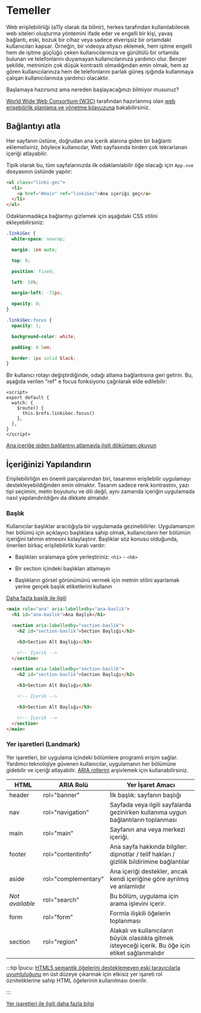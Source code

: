 # Temeller

Web erişilebilirliği (a11y olarak da bilinir), herkes tarafından kullanılabilecek web siteleri oluşturma yöntemini ifade eder ve engelli bir kişi, yavaş bağlantı, eski, bozuk bir cihaz veya sadece elverişsiz bir ortamdaki kullanıcıları kapsar. Örneğin, bir videoya altyazı eklemek, hem işitme engelli hem de işitme güçlüğü çeken kullanıcılarınıza ve gürültülü bir ortamda bulunan ve telefonlarını duyamayan kullanıcılarınıza yardımcı olur. Benzer şekilde, metninizin çok düşük kontrastlı olmadığından emin olmak, hem az gören kullanıcılarınıza hem de telefonlarını parlak güneş ışığında kullanmaya çalışan kullanıcılarınıza yardımcı olacaktır.

Başlamaya hazırsınız ama nereden başlayacağınızı bilmiyor musunuz?

[World Wide Web Consortium (W3C)](https://www.w3.org/) tarafından hazırlanmış olan [web erişebilirlik planlama ve yönetme kılavuzuna](https://www.w3.org/WAI/planning-and-managing/) bakabilirsiniz.

## Bağlantıyı atla

Her sayfanın üstüne, doğrudan ana içerik alanına giden bir bağlantı eklemelisiniz, böylece kullanıcılar, Web sayfasında birden çok tekrarlanan içeriği atlayabilir.

Tipik olarak bu, tüm sayfalarınızda ilk odaklanılabilir öğe olacağı için `App.vue` dosyasının üstünde yapılır:

```html
<ul class="linki-gec">
  <li>
    <a href="#main" ref="linkiGec">Ana içeriği geç</a>
  </li>
</ul>
```

Odaklanmadıkça bağlantıyı gizlemek için aşağıdaki CSS stilini ekleyebilirsiniz:

```css
.linkiGec {
  white-space: nowrap;

  margin: 1em auto;

  top: 0;

  position: fixed;

  left: 50%;

  margin-left: -72px;

  opacity: 0;
}

.linkiGec:focus {
  opacity: 1;

  background-color: white;

  padding: 0.5em;

  border: 1px solid black;
}
```

Bir kullanıcı rotayı değiştirdiğinde, odağı atlama bağlantısına geri getirin. Bu, aşağıda verilen "ref" e focus fonksiyonu çağrılarak elde edilebilir:

```vue
<script>
export default {
  watch: {
    $route() {
      this.$refs.linkiGec.focus()
    },
  },
}
</script>
```

<common-codepen-snippet  title="Skip to Main"  slug="VwepxJa"  :height="350"  tab="js,result"  :team="false"  user="mlama007"  name="Maria"  theme="light"  :preview="false"  :editable="false"  />

[Ana içeriğe giden bağlantıyı atlamayla ilgili dökümanı okuyun](https://www.w3.org/WAI/WCAG21/Techniques/general/G1.html)

## İçeriğinizi Yapılandırın

Erişilebilirliğin en önemli parçalarından biri, tasarımın erişilebilir uygulamayı destekleyebildiğinden emin olmaktır. Tasarım sadece renk kontrastını, yazı tipi seçimini, metin boyutunu ve dili değil, aynı zamanda içeriğin uygulamada nasıl yapılandırıldığını da dikkate almalıdır.

### Başlık

Kullanıcılar başlıklar aracılığıyla bir uygulamada gezinebilirler. Uygulamanızın her bölümü için açıklayıcı başlıklara sahip olmak, kullanıcıların her bölümün içeriğini tahmin etmesini kolaylaştırır. Başlıklar söz konusu olduğunda, önerilen birkaç erişilebilirlik kuralı vardır:

- Başlıkları sıralamaya göre yerleştiriniz: `<h1>` - `<h6>`

* Bir section içindeki başlıkları atlamayın

- Başlıkların görsel görünümünü vermek için metnin stilini ayarlamak yerine gerçek başlık etiketlerini kullanın

[Daha fazla başlık ile ilgili](https://www.w3.org/TR/UNDERSTANDING-WCAG20/navigation-mechanisms-descriptive.html)

```html
<main role="ana" aria-labelledby="ana-baslik">
  <h1 id="ana-baslik">Ana Başlık</h1>

  <section aria-labelledby="section-baslik">
    <h2 id="section-baslik">Section Başlığı</h2>

    <h3>Section Alt Başlığı</h3>

    <!-- İçerik -->
  </section>

  <section aria-labelledby="section-baslik">
    <h2 id="section-baslik">Section Başlığı</h2>

    <h3>Section Alt Başlığı</h3>

    <!-- İçerik -->

    <h3>Section Alt Başlığı</h3>

    <!-- İçerik -->
  </section>
</main>
```

### Yer işaretleri (Landmark)

Yer işaretleri, bir uygulama içindeki bölümlere programlı erişim sağlar. Yardımcı teknolojiye güvenen kullanıcılar, uygulamanın her bölümüne gidebilir ve içeriği atlayabilir. [ARIA rollerini](https://developer.mozilla.org/en-US/docs/Web/Accessibility/ARIA/Roles) arşivlemek için kullanabilirsiniz.

| HTML            | ARIA Rolü           | Yer İşaret Amacı                                                                                      |
| --------------- | ------------------- | ----------------------------------------------------------------------------------------------------- |
| header          | rol="banner"        | İlk başlık: sayfanın başlığı                                                                          |
| nav             | rol="navigation"    | Sayfada veya ilgili sayfalarda gezinirken kullanıma uygun bağlantıların toplanması                    |
| main            | rol="main"          | Sayfanın ana veya merkezi içeriği.                                                                    |
| footer          | rol="contentinfo"   | Ana sayfa hakkında bilgiler: dipnotlar / telif hakları / gizlilik bildirimine bağlantılar             |
| aside           | rol="complementary" | Ana içeriği destekler, ancak kendi içeriğine göre ayrılmış ve anlamlıdır                              |
| _Not available_ | rol="search"        | Bu bölüm, uygulama için arama işlevini içerir.                                                        |
| form            | rol="form"          | Formla ilişkili öğelerin toplanması                                                                   |
| section         | rol="region"        | Alakalı ve kullanıcıların büyük olasılıkla gitmek isteyeceği içerik. Bu öğe için etiket sağlanmalıdır |

:::tip İpucu:
[HTML5 semantik öğelerini desteklemeyen eski tarayıcılarla uyumluluğunu](https://caniuse.com/#feat=html5semantic) en üst düzeye çıkarmak için etkisiz yer işareti rol özniteliklerine sahip HTML öğelerinin kullanılması önerilir.

:::

[Yer işaretleri ile ilgili daha fazla bilgi](https://www.w3.org/TR/wai-aria-1.2/#landmark_roles)
